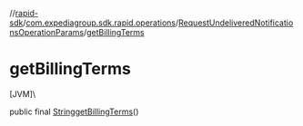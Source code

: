 //[rapid-sdk](../../../index.md)/[com.expediagroup.sdk.rapid.operations](../index.md)/[RequestUndeliveredNotificationsOperationParams](index.md)/[getBillingTerms](get-billing-terms.md)

# getBillingTerms

[JVM]\

public final [String](https://docs.oracle.com/javase/8/docs/api/java/lang/String.html)[getBillingTerms](get-billing-terms.md)()
